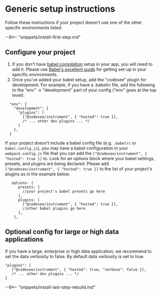 # Generic setup instructions

Follow these instructions if your project doesn't use one of the other specific environments listed.

--8<-- "snippets/install-first-step.md"

## Configure your project

1. If you don't have [babel compilation](https://babeljs.io/) setup in your app, you will need to add it. Please use [Babel's excellent guide](https://babeljs.io/setup) for getting set-up in your specific environments.
1. Once you've added your babel setup, add the "codesee" plugin for development. For example, if you have a .babelrc file, add the following to the "env" -> "development" part of your config ("env" goes at the top level):
```
  "env": {
    "development": {
      "plugins": [
        ["@codesee/instrument", { "hosted": true }],
        /* ... other dev plugins ... */
      ]
    },
  }
```
If your project doesn’t include a babel config file (e.g. `.babelrc` or `babel.config.js`), you may have a babel configuration in your `webpack.config.js` file that you can add the `["@codesee/instrument", { "hosted": true }]` to. Look for an options block where your babel settings, presets, and plugins are being declared. Please add `["@codesee/instrument", { "hosted": true }]` to the list of your project's plugins as in the example below.

```
   options: {
      presets: [
        //your project's babel presets go here
      ],
      plugins: [
        ["@codesee/instrument", { "hosted": true }],
        //other babel plugins go here
      ],
    },
```

## Optional config for large or high data applications

If you have a large, enterprise or high data application, we recommend to set the data verbosity to false. By default data verbosity is set to true.

```
"plugins": [
   ["@codesee/instrument", { "hosted": true, "verbose": false }],
   /* ... other dev plugins ... */
]
```

--8<-- "snippets/install-last-step-rebuild.md"



 
